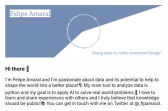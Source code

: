 ![Header](https://github.com/flpamaral/flpamaral/blob/main/cover.png?raw=true "Header")

### Hi there 👋

I'm Felipe Amaral and I'm passionate about data and its potential to help to shape the world into a better place!:earth_americas:
My main tool to analyze data is python and my goal is to apply AI to solve real world problems.🌱
I love to learn and share experiences with others and I truly believe that knowledge should be public!:books:
You can get in touch with me on Twitter at @_flpamaral. 
